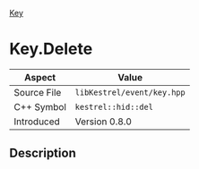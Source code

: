 [Key](index)
# Key.Delete
| Aspect | Value |
| --- | --- |
| Source File | `libKestrel/event/key.hpp` |
| C++ Symbol | `kestrel::hid::del` |
| Introduced | Version 0.8.0 |
## Description

